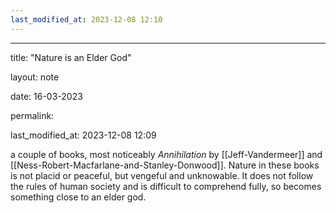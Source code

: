 ```yaml
---
last_modified_at: 2023-12-08 12:10
---
```

---

title: "Nature is an Elder God"

layout: note

date: 16-03-2023

permalink:

last_modified_at: 2023-12-08 12:09

a couple of books, most noticeably *Annihilation* by [[Jeff-Vandermeer]] and [[Ness-Robert-Macfarlane-and-Stanley-Donwood]]. Nature in these books is not placid or peaceful, but vengeful and unknowable. It does not follow the rules of human society  and is difficult to comprehend fully, so becomes something close to an elder god. 
